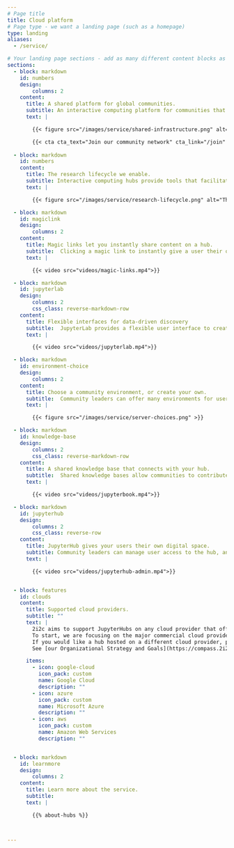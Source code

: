 ```yaml
---
# Page title
title: Cloud platform
# Page type - we want a landing page (such as a homepage)
type: landing
aliases:
  - /service/

# Your landing page sections - add as many different content blocks as you like
sections:
  - block: markdown
    id: numbers
    design:
        columns: 2
    content:
      title: A shared platform for global communities.
      subtitle: An interactive computing platform for communities that create and share knowledge.
      text: |

        {{< figure src="/images/service/shared-infrastructure.png" alt="Serving multiple communities with the same infrastructure.">}}

        {{< cta cta_text="Join our community network" cta_link="/join" cta_new_tab="false" >}}
        
  - block: markdown
    id: numbers
    content:
      title: The research lifecycle we enable.
      subtitle: Interactive computing hubs provide tools that facilitate the entire knowledge creation and sharing lifecycle.
      text: |

        {{< figure src="/images/service/research-lifecycle.png" alt="The research lifecycle we enable.">}}

  - block: markdown
    id: magiclink
    design:
        columns: 2
    content:
      title: Magic links let you instantly share content on a hub.
      subtitle:  Clicking a magic link to instantly give a user their own copy of your content so that they can interact and explore in a live environment.
      text: |

        {{< video src="videos/magic-links.mp4">}}

  - block: markdown
    id: jupyterlab
    design:
        columns: 2
        css_class: reverse-markdown-row
    content:
      title: Flexible interfaces for data-driven discovery
      subtitle:  JupyterLab provides a flexible user interface to create and explore notebooks, interactive visualizations, and computational narratives.
      text: |

        {{< video src="videos/jupyterlab.mp4">}}

  - block: markdown
    id: environment-choice
    design:
        columns: 2
    content:
      title: Choose a community environment, or create your own.
      subtitle:  Community leaders can offer many environments for users to fit all of their workflows.
      text: |

        {{< figure src="/images/service/server-choices.png" >}}

  - block: markdown
    id: knowledge-base
    design:
        columns: 2
        css_class: reverse-markdown-row
    content:
      title: A shared knowledge base that connects with your hub.
      subtitle:  Shared knowledge bases allow communities to contribute their ideas and work to a shared space that is accessible to the community.
      text: |

        {{< video src="videos/jupyterbook.mp4">}}

  - block: markdown
    id: jupyterhub
    design:
        columns: 2
        css_class: reverse-row
    content:
      title: JupyterHub gives your users their own digital space.
      subtitle: Community leaders can manage user access to the hub, and provide each user their own workspace that persists over time.
      text: |

        {{< video src="videos/jupyterhub-admin.mp4">}}


  - block: features
    id: clouds
    content:
      title: Supported cloud providers.
      subtitle: ""
      text: |
        2i2c aims to support JupyterHubs on any cloud provider that offers a managed Kubernetes service.
        To start, we are focusing on the major commercial cloud providers listed below.
        If you would like a hub hosted on a different cloud provider, please [give us your feedback](mailto:hello@2i2c.org).
        See [our Organizational Strategy and Goals](https://compass.2i2c.org/organization/strategy.html) to learn more about our plans.

      items:
        - icon: google-cloud
          icon_pack: custom
          name: Google Cloud
          description: ""
        - icon: azure 
          icon_pack: custom
          name: Microsoft Azure
          description: ""
        - icon: aws
          icon_pack: custom 
          name: Amazon Web Services
          description: ""


  - block: markdown
    id: learnmore
    design:
        columns: 2
    content:
      title: Learn more about the service.
      subtitle: 
      text: |

        {{% about-hubs %}}



---
```


